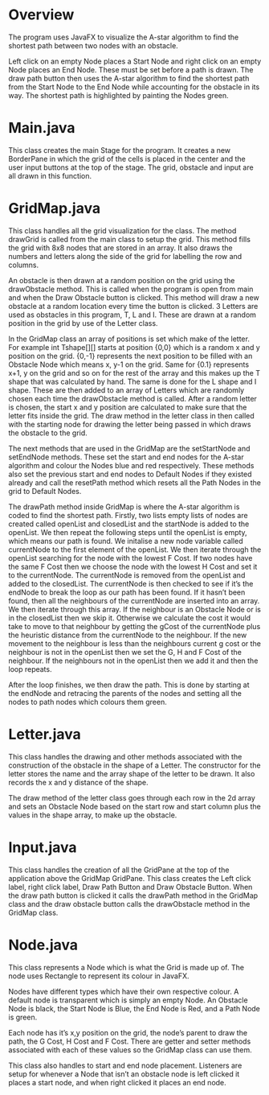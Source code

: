 # Overview

The program uses JavaFX to visualize the A-star algorithm to find the shortest
path between two nodes with an obstacle.

Left click on an empty Node places a Start Node and right click on an empty Node
places an End Node. These must be set before a path is drawn. The draw path
button then uses the A-star algorithm to find the shortest path from the Start
Node to the End Node while accounting for the obstacle in its way. The shortest
path is highlighted by painting the Nodes green.

# Main.java

This class creates the main Stage for the program. It creates a new BorderPane
in which the grid of the cells is placed in the center and the user input
buttons at the top of the stage. The grid, obstacle and input are all drawn in
this function.

# GridMap.java

This class handles all the grid visualization for the class. The method drawGrid
is called from the main class to setup the grid. This method fills the grid with
8x8 nodes that are stored in an array. It also draws the numbers and letters
along the side of the grid for labelling the row and columns.

An obstacle is then drawn at a random position on the grid using the
drawObstacle method. This is called when the program is open from main and when
the Draw Obstacle button is clicked. This method will draw a new obstacle at a
random location every time the button is clicked. 3 Letters are used as
obstacles in this program, T, L and I. These are drawn at a random position in
the grid by use of the Letter class.

In the GridMap class an array of positions is set which make of the letter. For
example int Tshape[][] starts at position {0,0} which is a random x and y
position on the grid. {0,-1} represents the next position to be filled with an
Obstacle Node which means x, y-1 on the grid. Same for {0.1} represents x+1, y
on the grid and so on for the rest of the array and this makes up the T shape
that was calculated by hand. The same is done for the L shape and I shape. These
are then added to an array of Letters which are randomly chosen each time the
drawObstacle method is called. After a random letter is chosen, the start x and
y position are calculated to make sure that the letter fits inside the grid. The
draw method in the letter class in then called with the starting node for
drawing the letter being passed in which draws the obstacle to the grid.

The next methods that are used in the GridMap are the setStartNode and
setEndNode methods. These set the start and end nodes for the A-star algorithm
and colour the Nodes blue and red respectively. These methods also set the
previous start and end nodes to Default Nodes if they existed already and call
the resetPath method which resets all the Path Nodes in the grid to Default
Nodes.

The drawPath method inside GridMap is where the A-star algorithm is coded to
find the shortest path. Firstly, two lists empty lists of nodes are created
called openList and closedList and the startNode is added to the openList. We
then repeat the following steps until the openList is empty, which means our
path is found. We initalise a new node variable called currentNode to the first
element of the openList. We then iterate through the openList searching for the
node with the lowest F Cost. If two nodes have the same F Cost then we choose
the node with the lowest H Cost and set it to the currentNode. The currentNode
is removed from the openList and added to the closedList. The currentNode is
then checked to see if it’s the endNode to break the loop as our path has been
found. If it hasn’t been found, then all the neighbours of the currentNode are
inserted into an array. We then iterate through this array. If the neighbour is
an Obstacle Node or is in the closedList then we skip it. Otherwise we calculate
the cost it would take to move to that neighbour by getting the gCost of the
currentNode plus the heuristic distance from the currentNode to the neighbour.
If the new movement to the neighbour is less than the neighbours current g cost
or the neighbour is not in the openList then we set the G, H and F Cost of the
neighbour. If the neighbours not in the openList then we add it and then the
loop repeats.

After the loop finishes, we then draw the path. This is done by starting at the
endNode and retracing the parents of the nodes and setting all the nodes to path
nodes which colours them green.

# Letter.java

This class handles the drawing and other methods associated with the
construction of the obstacle in the shape of a Letter. The constructor for the
letter stores the name and the array shape of the letter to be drawn. It also
records the x and y distance of the shape.

The draw method of the letter class goes through each row in the 2d array and
sets an Obstacle Node based on the start row and start column plus the values in
the shape array, to make up the obstacle.

# Input.java

This class handles the creation of all the GridPane at the top of the
application above the GridMap GridPane. This class creates the Left click label,
right click label, Draw Path Button and Draw Obstacle Button. When the draw path
button is clicked it calls the drawPath method in the GridMap class and the draw
obstacle button calls the drawObstacle method in the GridMap class.

# Node.java

This class represents a Node which is what the Grid is made up of. The node uses
Rectangle to represent its colour in JavaFX.

Nodes have different types which have their own respective colour. A default
node is transparent which is simply an empty Node. An Obstacle Node is black,
the Start Node is Blue, the End Node is Red, and a Path Node is green.

Each node has it’s x,y position on the grid, the node’s parent to draw the path,
the G Cost, H Cost and F Cost. There are getter and setter methods associated
with each of these values so the GridMap class can use them.

This class also handles to start and end node placement. Listeners are setup for
whenever a Node that isn’t an obstacle node is left clicked it places a start
node, and when right clicked it places an end node.
